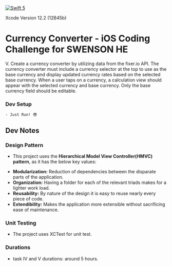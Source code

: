 
[![Swift 5](https://img.shields.io/badge/Swift-5-green.svg?style=flat)](https://swift.org/)

Xcode Version 12.2 (12B45b) 

# Currency Converter - iOS Coding Challenge for SWENSON HE #

V. Create a currency converter by utilizing data from the fixer.io API.
The currency converter must include a currency selector at the top to use as the base currency and display updated currency rates based on the selected base currency. When a user taps on a currency, a calculation view should appear with the selected currency and base currency. Only the base currency field should be editable.

### Dev Setup
```
- Just Run! 😎
```

## Dev Notes ##

### Design Pattern
- This project uses the **Hierarchical Model View Controller(HMVC) pattern**, as it has the below key values:
* **Modularization:** Reduction of dependencies between the disparate parts of the application.
* **Organization:** Having a folder for each of the relevant triads makes for a lighter work load.
* **Reusability:** By nature of the design it is easy to reuse nearly every piece of code.
* **Extendibility:** Makes the application more extensible without sacrificing ease of maintenance.

### Unit Testing
- The project uses XCTest for unit test.

### Durations
- task IV and V durations: around 5 hours.
